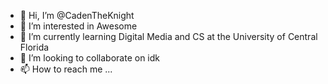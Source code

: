 - 👋 Hi, I’m @CadenTheKnight
- 👀 I’m interested in Awesome
- 🌱 I’m currently learning Digital Media and CS at the University of Central Florida
- 💞️ I’m looking to collaborate on idk
- 📫 How to reach me ...

<!---
CadenTheKnight/CadenTheKnight is a ✨ special ✨ repository because its `README.md` (this file) appears on your GitHub profile.
You can click the Preview link to take a look at your changes.
--->
